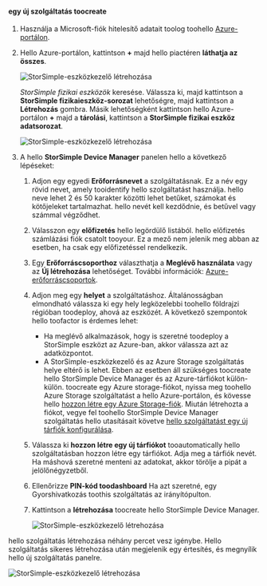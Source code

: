 <!--author=alkohli last changed:02/10/2017-->


#### <a name="toocreate-a-new-service"></a>egy új szolgáltatás toocreate

1. Használja a Microsoft-fiók hitelesítő adatait toolog toohello [Azure-portálon](https://portal.azure.com/).

2. Hello Azure-portálon, kattintson  **+**  majd hello piactéren **láthatja az összes**.

    ![StorSimple-eszközkezelő létrehozása](./media/storsimple-8000-create-new-service/createssdevman1.png)

    _StorSimple fizikai eszközök_ keresése. Válassza ki, majd kattintson a **StorSimple fizikaieszköz-sorozat** lehetőségre, majd kattintson a **Létrehozás** gombra. Másik lehetőségként kattintson hello Azure-portálon  **+**  majd a **tárolási**, kattintson a **StorSimple fizikai eszköz adatsorozat**.

    ![StorSimple-eszközkezelő létrehozása](./media/storsimple-8000-create-new-service/createssdevman11.png)

3. A hello **StorSimple Device Manager** panelen hello a következő lépéseket:
   
   1. Adjon egy egyedi **Erőforrásnevet** a szolgáltatásnak. Ez a név egy rövid nevet, amely tooidentify hello szolgáltatást használja. hello neve lehet 2 és 50 karakter közötti lehet betűket, számokat és kötőjeleket tartalmazhat. hello nevét kell kezdődnie, és betűvel vagy számmal végződhet.

   2. Válasszon egy **előfizetés** hello legördülő listából. hello előfizetés számlázási fiók csatolt tooyour. Ez a mező nem jelenik meg abban az esetben, ha csak egy előfizetéssel rendelkezik.

   3. Egy **Erőforráscsoporthoz** választhatja a **Meglévő használata** vagy az **Új létrehozása** lehetőséget. További információk: [Azure-erőforráscsoportok](https://azure.microsoft.com/documentation/articles/virtual-machines-windows-infrastructure-resource-groups-guidelines/).
   
   4. Adjon meg egy **helyet** a szolgáltatáshoz. Általánosságban elmondható válassza ki egy hely legközelebbi toohello földrajzi régióban toodeploy, ahová az eszközét. A következő szempontok hello toofactor is érdemes lehet: 
      
      * Ha meglévő alkalmazások, hogy is szeretné toodeploy a StorSimple eszközt az Azure-ban, akkor válassza azt az adatközpontot.
      * A StorSimple-eszközkezelő és az Azure Storage szolgáltatás helye eltérő is lehet. Ebben az esetben áll szükséges toocreate hello StorSimple Device Manager és az Azure-tárfiókot külön-külön. toocreate egy Azure storage-fiókot, nyissa meg toohello Azure Storage szolgáltatást a hello Azure-portálon, és kövesse hello [hozzon létre egy Azure Storage-fiók](../articles/storage/common/storage-create-storage-account.md#create-a-storage-account). Miután létrehozta a fiókot, vegye fel toohello StorSimple Device Manager szolgáltatás hello utasításait követve [hello szolgáltatást egy új tárfiók konfigurálása](../articles/storsimple/storsimple-8000-deployment-walkthrough-u2.md#configure-a-new-storage-account-for-the-service).

   5. Válassza ki **hozzon létre egy új tárfiókot** tooautomatically hello szolgáltatásban hozzon létre egy tárfiókot. Adja meg a tárfiók nevét. Ha máshová szeretné menteni az adatokat, akkor törölje a pipát a jelölőnégyzetből.

   6. Ellenőrizze **PIN-kód toodashboard** Ha azt szeretné, egy Gyorshivatkozás toothis szolgáltatás az irányítópulton.
      
   7. Kattintson a **létrehozása** toocreate hello StorSimple Device Manager.

       ![StorSimple-eszközkezelő létrehozása](./media/storsimple-8000-create-new-service/createssdevman2.png)
   
hello szolgáltatás létrehozása néhány percet vesz igénybe. Hello szolgáltatás sikeres létrehozása után megjelenik egy értesítés, és megnyílik hello új szolgáltatás panelre.
   
![StorSimple-eszközkezelő létrehozása](./media/storsimple-8000-create-new-service/createssdevman5.png)


